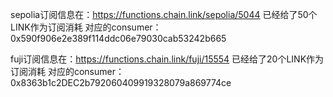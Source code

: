 sepolia订阅信息在：https://functions.chain.link/sepolia/5044
已经给了50个LINK作为订阅消耗
对应的consumer：0x590f906e2e389f114ddc06e79030cab53242b665

fuji订阅信息在：https://functions.chain.link/fuji/15554
已经给了20个LINK作为订阅消耗
对应的consumer：0x8363b1c2DEC2b792060409919328079a869774ce

